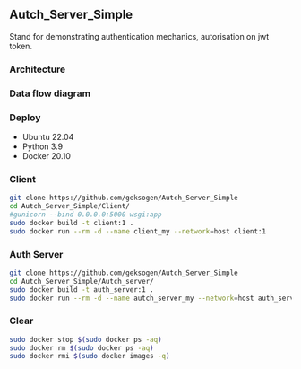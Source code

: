 ## Autch_Server_Simple
Stand for demonstrating authentication mechanics, autorisation on jwt token.
### Architecture

### Data flow diagram

### Deploy
* Ubuntu 22.04
* Python 3.9
* Docker 20.10
### Client
```BASH
git clone https://github.com/geksogen/Autch_Server_Simple
cd Autch_Server_Simple/Client/
#gunicorn --bind 0.0.0.0:5000 wsgi:app
sudo docker build -t client:1 .
sudo docker run --rm -d --name client_my --network=host client:1
```
### Auth Server
```BASH
git clone https://github.com/geksogen/Autch_Server_Simple
cd Autch_Server_Simple/Autch_server/
sudo docker build -t auth_server:1 .
sudo docker run --rm -d --name autch_server_my --network=host auth_server:1
```

### Clear
```BASH
sudo docker stop $(sudo docker ps -aq)
sudo docker rm $(sudo docker ps -aq)
sudo docker rmi $(sudo docker images -q)
```
